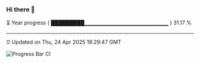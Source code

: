 ### Hi there 👋

⏳ Year progress { █████████▁▁▁▁▁▁▁▁▁▁▁▁▁▁▁▁▁▁▁▁▁ } 31.17 %

---

⏰ Updated on Thu, 24 Apr 2025 18:29:47 GMT

![Progress Bar CI](https://github.com/liununu/liununu/workflows/Progress%20Bar%20CI/badge.svg)
